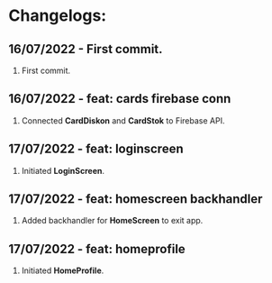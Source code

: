 # Changelogs: 

## 16/07/2022 - First commit.
1. First commit.

## 16/07/2022 - feat: cards firebase conn
1. Connected **CardDiskon** and **CardStok** to Firebase API.

## 17/07/2022 - feat: loginscreen
1. Initiated **LoginScreen**.

## 17/07/2022 - feat: homescreen backhandler
1. Added backhandler for **HomeScreen** to exit app.

## 17/07/2022 - feat: homeprofile
1. Initiated **HomeProfile**.